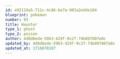 ```yaml
---
id: e92118a5-711c-4c86-be7a-903a2edde104
blueprint: pokemon
number: 93
title: Haunter
type_1: ghost
type_2: poison
author: 4d8d6ede-5963-429f-9c2f-74b897007e0c
updated_by: 4d8d6ede-5963-429f-9c2f-74b897007e0c
updated_at: 1716078187
---
```

